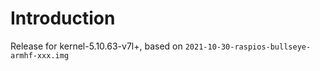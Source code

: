 # Introduction
Release for kernel-5.10.63-v7l+, based on `2021-10-30-raspios-bullseye-armhf-xxx.img`
